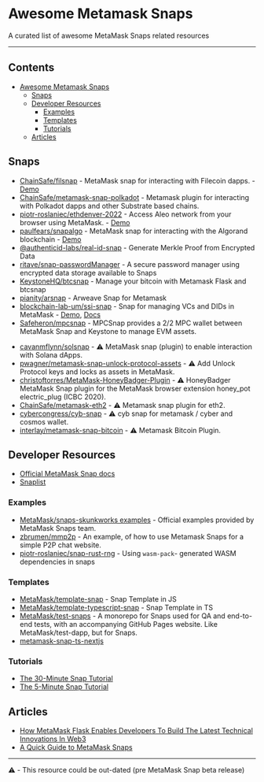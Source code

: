# Awesome Metamask Snaps

A curated list of awesome MetaMask Snaps related resources

---

## Contents

- [Awesome Metamask Snaps](#awesome-metamask-snaps)
  - [Snaps](#snaps)
  - [Developer Resources](#developer-resources)
    - [Examples](#examples)
    - [Templates](#templates)
    - [Tutorials](#tutorials)
  - [Articles](#articles)

## Snaps

- [ChainSafe/filsnap](https://github.com/ChainSafe/filsnap) - MetaMask snap for interacting with Filecoin dapps. - [Demo](https://filsnap.chainsafe.io/)
- [ChainSafe/metamask-snap-polkadot](https://github.com/ChainSafe/metamask-snap-polkadot) - Metamask plugin for interacting with Polkadot dapps and other Substrate based chains.
- [piotr-roslaniec/ethdenver-2022](https://github.com/piotr-roslaniec/ethdenver-2022) - Access Aleo network from your browser using MetaMask. - [Demo](https://aleo-snap-ethdenver-2022.netlify.app/)
- [paulfears/snapalgo](https://github.com/paulfears/snapalgo) - MetaMask snap for interacting with the Algorand blockchain - [Demo](https://snapalgo.com/)
- [@authenticid-labs/real-id-snap](https://github.com/AuthenticID-Labs/real-id-snap/tree/main) - Generate Merkle Proof from Encrypted Data
- [ritave/snap-passwordManager](https://github.com/ritave/snap-passwordManager) - A secure password manager using encrypted data storage available to Snaps
- [KeystoneHQ/btcsnap](https://github.com/KeystoneHQ/btcsnap) - Manage your bitcoin with Metamask Flask and btcsnap
- [pianity/arsnap](https://github.com/pianity/arsnap) - Arweave Snap for Metamask
- [blockchain-lab-um/ssi-snap](https://github.com/blockchain-lab-um/ssi-snap) - Snap for managing VCs and DIDs in MetaMask - [Demo](https://blockchain-lab-um.github.io/course-dapp/), [Docs](https://blockchain-lab-um.github.io/ssi-snap-docs/)
- [Safeheron/mpcsnap](https://github.com/Safeheron/mpcsnap) - MPCSnap provides a 2/2 MPC wallet between MetaMask Snap and Keystone to manage EVM assets.
<!-- Place new snaps up here!  -->
<!-- Deprecated snaps start below -->
- [cavanmflynn/solsnap](https://github.com/cavanmflynn/solsnap) - :warning: MetaMask snap (plugin) to enable interaction with Solana dApps.
- [pwagner/metamask-snap-unlock-protocol-assets](https://github.com/pwagner/metamask-snap-unlock-protocol-assets) - :warning: Add Unlock Protocol keys and locks as assets in MetaMask.
- [christoftorres/MetaMask-HoneyBadger-Plugin](https://github.com/christoftorres/MetaMask-HoneyBadger-Plugin) - :warning: HoneyBadger MetaMask Snap plugin for the MetaMask browser extension honey_pot electric_plug (ICBC 2020).
- [ChainSafe/metamask-eth2](https://github.com/ChainSafe/metamask-eth2) - :warning: Metamask snap plugin for eth2.
- [cybercongress/cyb-snap](https://github.com/cybercongress/cyb-snap) - :warning: cyb snap for metamask / cyber and cosmos wallet.
- [interlay/metamask-snap-bitcoin](https://github.com/interlay/metamask-snap-bitcoin) - :warning: Metamask Bitcoin Plugin.

## Developer Resources

- [Official MetaMask Snap docs](https://docs.metamask.io/guide/snaps.html)
- [Snaplist](https://snaplist.org)

### Examples

- [MetaMask/snaps-skunkworks examples](https://github.com/MetaMask/snaps-skunkworks/tree/main/packages/examples) - Official examples provided by MetaMask Snaps team.
- [zbrumen/mmp2p](https://github.com/zbrumen/mmp2p) - An example, of how to use Metamask Snaps for a simple P2P chat website.
- [piotr-roslaniec/snap-rust-rng](https://github.com/piotr-roslaniec/snap-rust-rng) - Using `wasm-pack`- generated WASM dependencies in snaps

### Templates

- [MetaMask/template-snap](https://github.com/MetaMask/template-snap) - Snap Template in JS
- [MetaMask/template-typescript-snap](https://github.com/MetaMask/template-typescript-snap) - Snap Template in TS
- [MetaMask/test-snaps](https://github.com/MetaMask/test-snaps) - A monorepo for Snaps used for QA and end-to-end tests, with an accompanying GitHub Pages website. Like MetaMask/test-dapp, but for Snaps.
- [metamask-snap-ts-nextjs](https://github.com/einaralex/metamask-snap-ts-nextjs)

### Tutorials

- [The 30-Minute Snap Tutorial](https://github.com/Montoya/address-book-snap-tutorial#the-30-minute-snap-tutorial)
- [The 5-Minute Snap Tutorial](https://github.com/Montoya/gas-fee-snap#the-5-minute-snap-tutorial)

## Articles

- [How MetaMask Flask Enables Developers To Build The Latest Technical Innovations In Web3](https://consensys.net/blog/metamask/how-metamask-flask-enables-developers-to-build-the-latest-technical-innovations-in-web3/)
- [A Quick Guide to MetaMask Snaps](https://etherworld.co/2022/01/19/a-quick-guide-to-metamask-snaps/)

---

:warning: - This resource could be out-dated (pre MetaMask Snap beta release)
